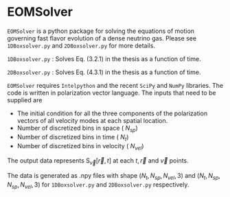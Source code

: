 # EOMSolver
`EOMSolver` is a python package for solving the equations of motion governing fast flavor evolution of a dense neutrino gas. Please see `1DBoxsolver.py` and `2DBoxsolver.py` for more details.

`1DBoxsolver.py` : Solves Eq. (3.2.1) in the thesis as a function of time. 

`2DBoxsolver.py` : Solves Eq. (4.3.1) in the thesis as a function of time. 

`EOMSolver` requires `Intelpython` and the recent `SciPy` and `NumPy` libraries. The code is written in polarization vector language. The inputs that need to be supplied are 
- The initial condition for all the three components of the polarization vectors of all velocity modes at each spatial location. 
- Number of discretized bins in space ( ${N}_{sp}$)
- Number of discretized bins in time ( ${N}_{t}$)
- Number of discretized bins in velocity ( ${N}_{vel}$)

The output data represents $\mathsf{S}_{\vec{v}}[\vec{r}, t]$ at each $t, \vec{r}$ and $\vec{v}$ points. 

The data is generated as .npy files with shape $(N_{t}, N_{sp}, N_{vel}, 3)$ and $(N_{t}, N_{sp}, N_{sp}, N_{vel}, 3)$ for `1DBoxsolver.py` and `2DBoxsolver.py` respectively.   
